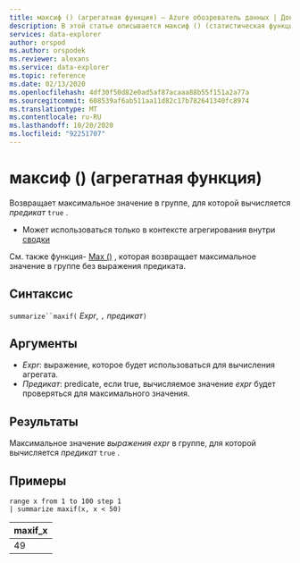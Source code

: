 ```yaml
---
title: максиф () (агрегатная функция) — Azure обозреватель данных | Документация Майкрософт
description: В этой статье описывается максиф () (статистическая функция) в Azure обозреватель данных.
services: data-explorer
author: orspod
ms.author: orspodek
ms.reviewer: alexans
ms.service: data-explorer
ms.topic: reference
ms.date: 02/13/2020
ms.openlocfilehash: 4df30f50d82e0ad5af87acaaa88b55f151a2a77a
ms.sourcegitcommit: 608539af6ab511aa11d82c17b782641340fc8974
ms.translationtype: MT
ms.contentlocale: ru-RU
ms.lasthandoff: 10/20/2020
ms.locfileid: "92251707"
---
```

# <a name="maxif-aggregation-function"></a>максиф () (агрегатная функция)

Возвращает максимальное значение в группе, для которой вычисляется *предикат* `true` .

* Может использоваться только в контексте агрегирования внутри [сводки](summarizeoperator.md)

См. также функция- [Max ()](max-aggfunction.md) , которая возвращает максимальное значение в группе без выражения предиката.

## <a name="syntax"></a>Синтаксис

`summarize``maxif(` *Expr*, `,` *предикат*`)`

## <a name="arguments"></a>Аргументы

* *Expr*: выражение, которое будет использоваться для вычисления агрегата. 
* *Предикат*: predicate, если true, вычисляемое значение *expr* будет проверяться для максимального значения.

## <a name="returns"></a>Результаты

Максимальное значение *выражения expr* в группе, для которой вычисляется *предикат* `true` .

## <a name="examples"></a>Примеры

```kusto
range x from 1 to 100 step 1
| summarize maxif(x, x < 50)
```

|maxif_x|
|---|
|49|